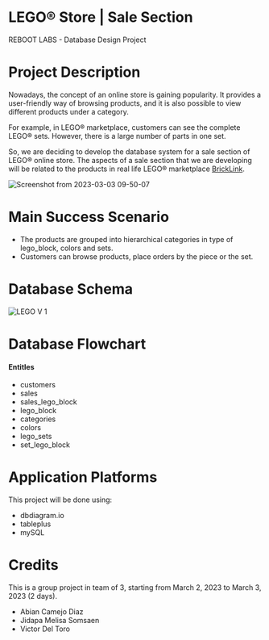 # LEGO® Store | Sale Section
REBOOT LABS - Database Design Project

# Project Description 

Nowadays, the concept of an online store is gaining popularity. It provides a user-friendly way of browsing products, and it is also possible to view different products under a category.

For example, in LEGO® marketplace, customers can see the complete LEGO® sets. However, there is a large number of parts in one set. 

So, we are deciding to develop the database system for a sale section of LEGO® online store. The aspects of a sale section that we are developing will be related to the products in real life LEGO® marketplace [BrickLink](https://www.bricklink.com).

![Screenshot from 2023-03-03 09-50-07](https://user-images.githubusercontent.com/121776133/222689430-c516ea48-be39-4110-89b4-ab4e1aa5159f.png)

# Main Success Scenario
* The products are grouped into hierarchical categories in type of lego_block, colors and sets.
* Customers can browse products, place orders by the piece or the set.


# Database Schema

![LEGO V 1](https://user-images.githubusercontent.com/121776133/222679220-09866240-155f-4fca-88b3-af5da260bb97.png)


# Database Flowchart
#### Entitles
* customers
* sales
* sales_lego_block
* lego_block
* categories
* colors
* lego_sets
* set_lego_block

# Application Platforms
This project will be done using:
* dbdiagram.io
* tableplus 
* mySQL


# Credits
This is a group project in team of 3, starting from March 2, 2023 to March 3, 2023 (2 days).

* Abian Camejo Diaz
* Jidapa Melisa Somsaen
* Victor Del Toro
